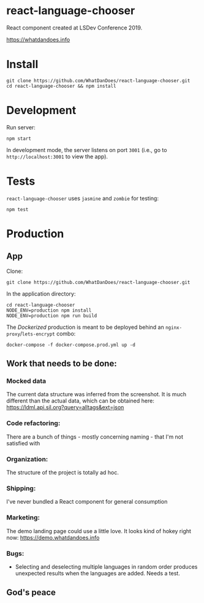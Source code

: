 react-language-chooser
======================

React component created at LSDev Conference 2019. 

https://whatdandoes.info

# Install

```
git clone https://github.com/WhatDanDoes/react-language-chooser.git
cd react-language-chooser && npm install
```

# Development

Run server:

```
npm start
```

In development mode, the server listens on port `3001` (i.e., go to `http://localhost:3001` to view the app).

# Tests

`react-language-chooser` uses `jasmine` and `zombie` for testing:

```
npm test
```

# Production

## App

Clone:

```
git clone https://github.com/WhatDanDoes/react-language-chooser.git
```

In the application directory:

```
cd react-language-chooser
NODE_ENV=production npm install
NODE_ENV=production npm run build
```

The _Dockerized_ production is meant to be deployed behind an `nginx-proxy`/`lets-encrypt` combo:

```
docker-compose -f docker-compose.prod.yml up -d
```

## Work that needs to be done:

### Mocked data

The current data structure was inferred from the screenshot. It is much different than the actual data, which can be obtained here: https://ldml.api.sil.org?query=alltags&ext=json

### Code refactoring:

There are a bunch of things - mostly concerning naming - that I'm not satisfied with

### Organization:

The structure of the project is totally ad hoc.

### Shipping:

I've never bundled a React component for general consumption

### Marketing:

The demo landing page could use a little love. It looks kind of hokey right now: https://demo.whatdandoes.info

### Bugs:

- Selecting and deselecting multiple languages in random order produces unexpected results when the languages are added. Needs a test.


## God's peace

